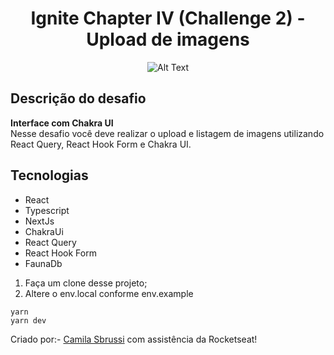 <h1 align="center"> Ignite Chapter IV (Challenge 2) - Upload de imagens </h1>

<div align="center">
 
 ![Alt Text](https://github.com/camisbrussi/igniteChallenge-08-upload-image/blob/master/public/result.gif) 
 
</div>
 

## Descrição do desafio
<strong>Interface com Chakra UI</strong></br>
Nesse desafio você deve realizar o upload e listagem de imagens utilizando React Query, React Hook Form e Chakra UI.


##  Tecnologias
- React
- Typescript
- NextJs
- ChakraUi
- React Query
- React Hook Form
- FaunaDb

1. Faça um clone desse projeto;
2. Altere o env.local conforme env.example

  ```
  yarn
  yarn dev

  ``` 
  
  
Criado por:- [Camila Sbrussi](https://github.com/camisbrussi/) com assistência da Rocketseat!

